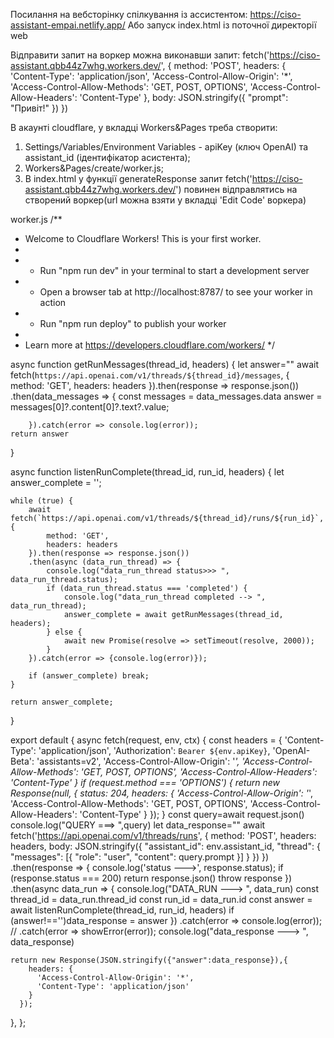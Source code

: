 Посилання на вебсторінку спілкування із ассистентом: 
  https://ciso-assistant-empai.netlify.app/
Або запуск index.html із поточної директорії web


Відправити запит на воркер можна виконавши запит:
fetch('https://ciso-assistant.qbb44z7whg.workers.dev/', {
                        method: 'POST',
                        headers: {
                'Content-Type': 'application/json',
                'Access-Control-Allow-Origin': '*',
                'Access-Control-Allow-Methods': 'GET, POST, OPTIONS',
                'Access-Control-Allow-Headers': 'Content-Type'
            },
                        body: JSON.stringify({
                            "prompt": "Привіт!"
                        })
                    })



В акаунті cloudflare, у вкладці  Workers&Pages треба створити:
1. Settings/Variables/Environment Variables - apiKey (ключ OpenAI) та  assistant_id (ідентифікатор асистента);
2. Workers&Pages/create/worker.js;
3. В index.html у функції generateResponse запит fetch('https://ciso-assistant.qbb44z7whg.workers.dev/') повинен відправлятись на створений воркер(url можна взяти у вкладці 'Edit Code' воркера)

worker.js
    /**
 * Welcome to Cloudflare Workers! This is your first worker.
 *
 * - Run "npm run dev" in your terminal to start a development server
 * - Open a browser tab at http://localhost:8787/ to see your worker in action
 * - Run "npm run deploy" to publish your worker
 *
 * Learn more at https://developers.cloudflare.com/workers/
 */


async function getRunMessages(thread_id, headers) {
    let answer=""
    await fetch(`https://api.openai.com/v1/threads/${thread_id}/messages`, {
            method: 'GET',
            headers: headers
        }).then(response => response.json())
        .then(data_messages => {
            const messages = data_messages.data
            answer = messages[0]?.content[0]?.text?.value;

        }).catch(error => console.log(error));
    return answer
}

async function listenRunComplete(thread_id, run_id, headers) {
    let answer_complete = '';

    while (true) {
        await fetch(`https://api.openai.com/v1/threads/${thread_id}/runs/${run_id}`, {
            method: 'GET',
            headers: headers
        }).then(response => response.json())
        .then(async (data_run_thread) => {
            console.log("data_run_thread status>>> ", data_run_thread.status);
            if (data_run_thread.status === 'completed') {
                console.log("data_run_thread completed --> ", data_run_thread);
                answer_complete = await getRunMessages(thread_id, headers);
            } else {
                await new Promise(resolve => setTimeout(resolve, 2000));
            }
        }).catch(error => {console.log(error)});

        if (answer_complete) break;
    }
    
    return answer_complete;
}

export default {
  async fetch(request, env, ctx) {
    const headers = {
        'Content-Type': 'application/json',
        'Authorization': `Bearer ${env.apiKey}`,
        'OpenAI-Beta': 'assistants=v2',
        'Access-Control-Allow-Origin': '*',
        'Access-Control-Allow-Methods': 'GET, POST, OPTIONS',
        'Access-Control-Allow-Headers': 'Content-Type'
    }
    if (request.method === 'OPTIONS') {
        return new Response(null, {
          status: 204,
          headers: {
            'Access-Control-Allow-Origin': '*',
            'Access-Control-Allow-Methods': 'GET, POST, OPTIONS',
            'Access-Control-Allow-Headers': 'Content-Type'
          }
        });
      }
    const query=await request.json()
    console.log("QUERY ===> ",query)
    let data_response=""
    await fetch('https://api.openai.com/v1/threads/runs', {
                        method: 'POST',
                        headers: headers,
                        body: JSON.stringify({
                            "assistant_id": env.assistant_id,
                            "thread": {
                                "messages": [{
                                    "role": "user",
                                    "content": query.prompt
                                }]
                            }
                        })
                    })
                    .then(response => {
                        console.log('status --->', response.status);
                        if (response.status === 200) return response.json()
                        throw response
                    })
                    .then(async data_run => {
                        console.log("DATA_RUN ---> ", data_run)
                        const thread_id = data_run.thread_id
                        const run_id = data_run.id
                        const answer = await listenRunComplete(thread_id, run_id, headers)
                        if (answer!=='')data_response = answer
                    })
                    .catch(error => console.log(error));
                    // .catch(error => showError(error));
    console.log("data_response ---> ", data_response)

    return new Response(JSON.stringify({"answer":data_response}),{
        headers: {
          'Access-Control-Allow-Origin': '*',
          'Content-Type': 'application/json'
        }
      });
  },
};
